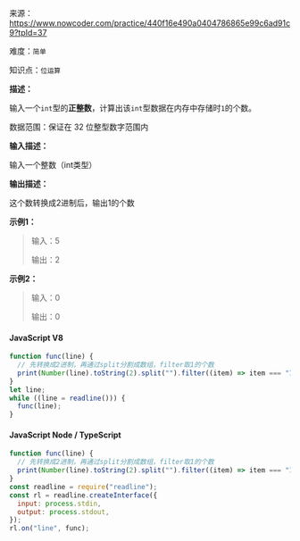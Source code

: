 来源：<https://www.nowcoder.com/practice/440f16e490a0404786865e99c6ad91c9?tpId=37>

难度：`简单`

知识点：`位运算`

**描述：**

输入一个`int`型的**正整数**，计算出该`int`型数据在内存中存储时`1`的个数。

数据范围：保证在 32 位整型数字范围内

**输入描述：**

输入一个整数（int类型）

**输出描述：**

这个数转换成2进制后，输出1的个数

**示例1：**

> 输入：5
>
> 输出：2

**示例2：**

> 输入：0
>
> 输出：0

<!-- tabs:start -->

#### **JavaScript V8**

```javascript
function func(line) {
  // 先转换成2进制，再通过split分割成数组，filter取1的个数
  print(Number(line).toString(2).split("").filter((item) => item === "1").length);
}
let line;
while ((line = readline())) {
  func(line);
}
```

#### **JavaScript Node / TypeScript**

```javascript
function func(line) {
  // 先转换成2进制，再通过split分割成数组，filter取1的个数
  print(Number(line).toString(2).split("").filter((item) => item === "1").length);
}
const readline = require("readline");
const rl = readline.createInterface({
  input: process.stdin,
  output: process.stdout,
});
rl.on("line", func);
```

<!-- tabs:end -->

